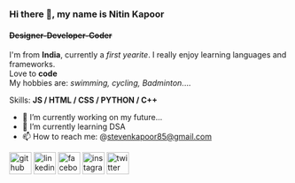 ### Hi there 👋, my name is Nitin Kapoor
#### ~~Designer-Developer-Coder~~
I'm from **India**, currently a *first yearite*. I really enjoy learning languages and frameworks.    
Love to **code**   
My hobbies are: *swimming, cycling, Badminton*....

Skills: **JS / HTML / CSS / PYTHON / C++**

- 🔭 I’m currently working on my future... 
- 🌱 I’m currently learning DSA 
- 📫 How to reach me: @stevenkapoor85@gmail.com 


[<img src='https://cdn.jsdelivr.net/npm/simple-icons@3.0.1/icons/github.svg' alt='github' height='40'>](https://github.com/nitinkapoor4070)  [<img src='https://cdn.jsdelivr.net/npm/simple-icons@3.0.1/icons/linkedin.svg' alt='linkedin' height='40'>](https://www.linkedin.com/in/nitinkapoor4070/)  [<img src='https://cdn.jsdelivr.net/npm/simple-icons@3.0.1/icons/facebook.svg' alt='facebook' height='40'>](https://www.facebook.com/steve.kapoor.9)  [<img src='https://cdn.jsdelivr.net/npm/simple-icons@3.0.1/icons/instagram.svg' alt='instagram' height='40'>](https://www.instagram.com/stevekapoor/)  [<img src='https://cdn.jsdelivr.net/npm/simple-icons@3.0.1/icons/twitter.svg' alt='twitter' height='40'>](https://twitter.com/kapoor2steven)  


 
